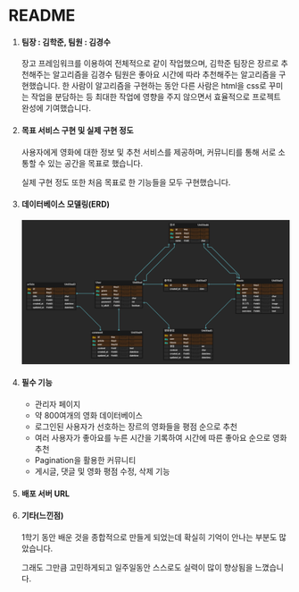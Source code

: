 # README

1. #### 팀장 : 김학준,	팀원 : 김경수

   장고 프레임워크를 이용하여 전체적으로 같이 작업했으며, 김학준 팀장은 장르로 추천해주는 알고리즘을 김경수 팀원은 좋아요 시간에 따라 추천해주는 알고리즘을 구현했습니다. 한 사람이 알고리즘을 구현하는 동안 다른 사람은 html을 css로 꾸미는 작업을 분담하는 등 최대한 작업에 영향을 주지 않으면서 효율적으로 프로젝트 완성에 기여했습니다.

2. #### 목표 서비스 구현 및 실제 구현 정도

   사용자에게 영화에 대한 정보 및 추천 서비스를 제공하며, 커뮤니티를 통해 서로 소통할 수 있는 공간을 목표로 했습니다.

   실제 구현 정도 또한 처음 목표로 한 기능들을 모두 구현했습니다.

3. #### 데이터베이스 모델링(ERD)

   ![KakaoTalk_20200617_125050643](KakaoTalk_20200617_125050643.png)

4. #### 필수 기능

   * 관리자 페이지
   * 약 800여개의 영화 데이터베이스
   * 로그인된 사용자가 선호하는 장르의 영화들을 평점 순으로 추천
   * 여러 사용자가 좋아요를 누른 시간을 기록하여 시간에 따른 좋아요 순으로 영화 추천
   * Pagination을 활용한 커뮤니티
   * 게시글, 댓글 및 영화 평점 수정, 삭제 기능

5. #### 배포 서버 URL



6. #### 기타(느낀점)

   1학기 동안 배운 것을 종합적으로 만들게 되었는데 확실히 기억이 안나는 부분도 많았습니다.
   
   그래도 그만큼 고민하게되고 일주일동안 스스로도 실력이 많이 향상됨을 느꼈습니다. 